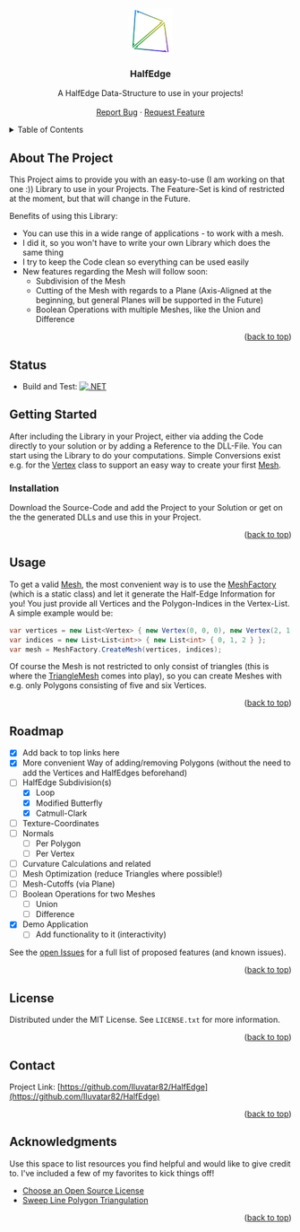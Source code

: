 <a name="readme-top"></a>

<!-- PROJECT LOGO -->
<br />
<div align="center">
  <a href="https://github.com/Iluvatar82/HalfEdge">
    <img src="/Assets/Logo.svg" alt="Logo" width="80" height="80">
  </a>

  <h3 align="center">HalfEdge</h3>

  <p align="center">
    A HalfEdge Data-Structure to use in your projects!
    <br />
    <br />
    <a href="https://github.com/Iluvatar82/HalfEdge/issues">Report Bug</a>
    ·
    <a href="https://github.com/Iluvatar82/HalfEdge/issues">Request Feature</a>
  </p>
</div>

<!-- TABLE OF CONTENTS -->
<details>
  <summary>Table of Contents</summary>
  <ol>
    <li>
      <a href="#about-the-project">About The Project</a>
    </li>
    <li><a href="#status">Status></a></li>
    <li>
      <a href="#getting-started">Getting Started</a>
      <ul>
        <li><a href="#installation">Installation</a></li>
      </ul>
    </li>
    <li><a href="#usage">Usage</a></li>
    <li><a href="#roadmap">Roadmap</a></li>
    <li><a href="#license">License</a></li>
    <li><a href="#contact">Contact</a></li>
    <li><a href="#acknowledgments">Acknowledgments</a></li>
  </ol>
</details>



<!-- ABOUT THE PROJECT -->
## About The Project

This Project aims to provide you with an easy-to-use (I am working on that one :)) Library to use in your Projects. The Feature-Set is kind of restricted at the moment, but that will change in the Future.

Benefits of using this Library:
* You can use this in a wide range of applications - to work with a mesh.
* I did it, so you won't have to write your own Library which does the same thing
* I try to keep the Code clean so everything can be used easily
* New features regarding the Mesh will follow soon:
  * Subdivision of the Mesh
  * Cutting of the Mesh with regards to a Plane (Axis-Aligned at the beginning, but general Planes will be supported in the Future)
  * Boolean Operations with multiple Meshes, like the Union and Difference

<p align="right">(<a href="#readme-top">back to top</a>)</p>

## Status
* Build and Test: [![.NET](https://github.com/Iluvatar82/HalfEdge/actions/workflows/build_and_test.yml/badge.svg)](https://github.com/Iluvatar82/HalfEdge/actions/workflows/build_and_test.yml)

<!-- GETTING STARTED -->
## Getting Started

After including the Library in your Project, either via adding the Code directly to your solution or by adding a Reference to the DLL-File. You can start using the Library to do your computations.
Simple Conversions exist e.g. for the <a href="/Models/Base/Vertex.cs">Vertex</a> class to support an easy way to create your first <a href="/Models/Base/Mesh.cs">Mesh</a>.

### Installation

Download the Source-Code and add the Project to your Solution or get on the the generated DLLs and use this in your Project.

<p align="right">(<a href="#readme-top">back to top</a>)</p>

<!-- USAGE EXAMPLES -->
## Usage

To get a valid <a href="/Models/Base/Mesh.cs">Mesh</a>, the most convenient way is to use the <a href="/HalfEdge/MeshFactory.cs">MeshFactory</a> (which is a static class) and let it generate the Half-Edge Information for you! You just provide all Vertices and the Polygon-Indices in the Vertex-List.
A simple example would be:
```cs
var vertices = new List<Vertex> { new Vertex(0, 0, 0), new Vertex(2, 1, 1), new Vertex(0, 1, 1) };
var indices = new List<List<int>> { new List<int> { 0, 1, 2 } };
var mesh = MeshFactory.CreateMesh(vertices, indices);
```
Of course the Mesh is not restricted to only consist of triangles (this is where the <a href="/Models/TriangleMesh.cs">TriangleMesh</a> comes into play), so you can create Meshes with e.g. only Polygons consisting of five and six Vertices.

<p align="right">(<a href="#readme-top">back to top</a>)</p>

<!-- ROADMAP -->
## Roadmap

- [x] Add back to top links here
- [x] More convenient Way of adding/removing Polygons (without the need to add the Vertices and HalfEdges beforehand)
- [ ] HalfEdge Subdivision(s)
    - [x] Loop
    - [x] Modified Butterfly
    - [x] Catmull-Clark
- [ ] Texture-Coordinates
- [ ] Normals
    - [ ] Per Polygon
    - [ ] Per Vertex
- [ ] Curvature Calculations and related
- [ ] Mesh Optimization (reduce Triangles where possible!)
- [ ] Mesh-Cutoffs (via Plane)
- [ ] Boolean Operations for two Meshes
    - [ ] Union
    - [ ] Difference
- [x] Demo Application
    - [ ] Add functionality to it (interactivity)

See the <a href="https://github.com/Iluvatar82/HalfEdge/issues">open Issues</a> for a full list of proposed features (and known issues).

<p align="right">(<a href="#readme-top">back to top</a>)</p>

<!-- LICENSE -->
## License

Distributed under the MIT License. See `LICENSE.txt` for more information.

<p align="right">(<a href="#readme-top">back to top</a>)</p>

<!-- CONTACT -->
## Contact

Project Link: [https://github.com/Iluvatar82/HalfEdge](https://github.com/Iluvatar82/HalfEdge)

<p align="right">(<a href="#readme-top">back to top</a>)</p>

<!-- ACKNOWLEDGMENTS -->
## Acknowledgments

Use this space to list resources you find helpful and would like to give credit to. I've included a few of my favorites to kick things off!

* [Choose an Open Source License](https://choosealicense.com)
* [Sweep Line Polygon Triangulation](https://www.cs.ucsb.edu/~suri/cs235/Triangulation.pdf)

<p align="right">(<a href="#readme-top">back to top</a>)</p>

